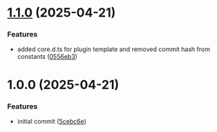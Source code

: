 # [1.1.0](https://github.com/kRYstall9/seanime-tool-cli/compare/v1.0.0...v1.1.0) (2025-04-21)


### Features

* added core.d.ts for plugin template and removed commit hash from constants ([0556eb3](https://github.com/kRYstall9/seanime-tool-cli/commit/0556eb3b40b6046e43c31c491689b752726ac44f))

# 1.0.0 (2025-04-21)


### Features

* initial commit ([5cebc6e](https://github.com/kRYstall9/seanime-tool-cli/commit/5cebc6e63cf9d767ea7da3b2e03497e57083bf11))
